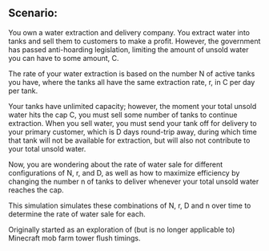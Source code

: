 ## Scenario: 
You own a water extraction and delivery company. You extract water into tanks and sell them to customers to make a profit. However, the government has passed anti-hoarding legislation, limiting the amount of unsold water you can have to some amount, C.

The rate of your water extraction is based on the number N of active tanks you have, where the tanks all have the same extraction rate, r, in C per day per tank. 

Your tanks have unlimited capacity; however, the moment your total unsold water hits the cap C, you must sell some number of tanks to continue extraction. When you sell water, you must send your tank off for delivery to your primary customer, which is D days round-trip away, during which time that tank will not be available for extraction, but will also not contribute to your total unsold water. 

Now, you are wondering about the rate of water sale for different configurations of N, r, and D, as well as how to maximize efficiency by changing the number n of tanks to deliver whenever your total unsold water reaches the cap. 

This simulation simulates these combinations of N, r, D and n over time to determine the rate of water sale for each. 

Originally started as an exploration of (but is no longer applicable to) Minecraft mob farm tower flush timings. 